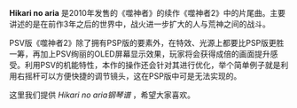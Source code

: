 

**Hikari no aria**
是2010年发售的《噬神者》的续作《噬神者2》中的片尾曲。主要讲述的是在前作3年之后的世界中，战火进一步扩大的人与荒神之间的战斗。  
  
PSV版《噬神者2》除了拥有PSP版的要素外，在特效、光源上都要比PSP版更胜一筹，再加上PSV绚丽的OLED屏幕显示效果，玩家将会获得成倍的画面提升感受。利用PSV的机能特性，本作的操作还会针对其进行优化，举个简单例子就是利用右摇杆可以方便快捷的调节镜头，这在PSP版中可是无法实现的。

  
这里我们提供 _Hikari no aria钢琴谱_ ，希望大家喜欢。

